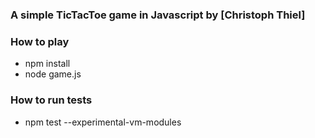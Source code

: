 ### A simple TicTacToe game in Javascript by [Christoph Thiel]

### How to play

- npm install
- node game.js

### How to run tests

- npm test --experimental-vm-modules
